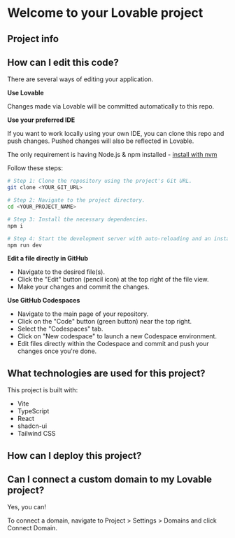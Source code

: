 # Welcome to your Lovable project

## Project info

<!-- **URL**: https://lovable.dev/projects/3e1b200b-b175-4ac6-9e6f-23d861e945ba// -->

## How can I edit this code?

There are several ways of editing your application.

**Use Lovable**

<!-- Simply visit the [Lovable Project](https://lovable.dev/projects/3e1b200b-b175-4ac6-9e6f-23d861e945ba) and start prompting. -->

Changes made via Lovable will be committed automatically to this repo.

**Use your preferred IDE**

If you want to work locally using your own IDE, you can clone this repo and push changes. Pushed changes will also be reflected in Lovable.

The only requirement is having Node.js & npm installed - [install with nvm](https://github.com/nvm-sh/nvm#installing-and-updating)

Follow these steps:

```sh
# Step 1: Clone the repository using the project's Git URL.
git clone <YOUR_GIT_URL>

# Step 2: Navigate to the project directory.
cd <YOUR_PROJECT_NAME>

# Step 3: Install the necessary dependencies.
npm i

# Step 4: Start the development server with auto-reloading and an instant preview.
npm run dev
```

**Edit a file directly in GitHub**

- Navigate to the desired file(s).
- Click the "Edit" button (pencil icon) at the top right of the file view.
- Make your changes and commit the changes.

**Use GitHub Codespaces**

- Navigate to the main page of your repository.
- Click on the "Code" button (green button) near the top right.
- Select the "Codespaces" tab.
- Click on "New codespace" to launch a new Codespace environment.
- Edit files directly within the Codespace and commit and push your changes once you're done.

## What technologies are used for this project?

This project is built with:

- Vite
- TypeScript
- React
- shadcn-ui
- Tailwind CSS

## How can I deploy this project?

<!-- Simply open [Lovable](https://lovable.dev/projects/3e1b200b-b175-4ac6-9e6f-23d861e945ba) and click on Share -> Publish. -->

## Can I connect a custom domain to my Lovable project?

Yes, you can!

To connect a domain, navigate to Project > Settings > Domains and click Connect Domain.

<!-- Read more here: [Setting up a custom domain](https://docs.lovable.dev/tips-tricks/custom-domain#step-by-step-guide) -->
